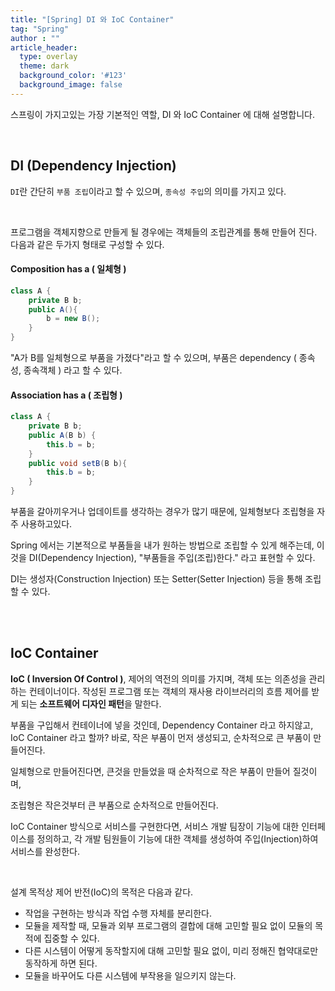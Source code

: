 ```yaml
---
title: "[Spring] DI 와 IoC Container"
tag: "Spring"
author : ""
article_header:
  type: overlay
  theme: dark
  background_color: '#123'
  background_image: false
---
```




스프링이 가지고있는 가장 기본적인 역할, DI 와 IoC Container 에 대해 설명합니다.

<br>

## DI (Dependency Injection)

``DI``란 간단히 ``부품 조립``이라고 할 수 있으며, ``종속성 주입``의 의미를 가지고 있다.

<br>

프로그램을 객체지향으로 만들게 될 경우에는 객체들의 조립관계를 통해 만들어 진다. 다음과 같은 두가지 형태로 구성할 수 있다.

#### Composition has a ( 일체형 )

```java
class A {
	private B b;
	public A(){
		b = new B();
	}
}
```

"A가 B를 일체형으로 부품을 가졌다"라고 할 수 있으며, 부품은 dependency ( 종속성, 종속객체 ) 라고 할 수 있다.

#### Association has a ( 조립형 )

```java
class A {
	private B b;
	public A(B b) {
        this.b = b;
    }
    public void setB(B b){
        this.b = b;
    }
}
```

부품을 갈아끼우거나 업데이트를 생각하는 경우가 많기 때문에, 일체형보다 조립형을 자주 사용하고있다.

Spring 에서는 기본적으로 부품들을 내가 원하는 방법으로 조립할 수 있게 해주는데, 이것을 DI(Dependency Injection), "부품들을 주입(조립)한다." 라고 표현할 수 있다.

DI는 생성자(Construction Injection) 또는 Setter(Setter Injection) 등을 통해 조립할 수 있다.

<br>

<br>

## IoC Container

**IoC ( Inversion Of Control )**, 제어의 역전의 의미를 가지며, 객체 또는 의존성을 관리하는 컨테이너이다. 작성된 프로그램 또는 객체의 재사용 라이브러리의 흐름 제어를 받게 되는 **소프트웨어 디자인 패턴**을 말한다.

부품을 구입해서 컨테이너에 넣을 것인데, Dependency Container 라고 하지않고, IoC Container 라고 할까? 바로, 작은 부품이 먼저 생성되고, 순차적으로 큰 부품이 만들어진다. 

일체형으로 만들어진다면, 큰것을 만들었을 때 순차적으로 작은 부품이 만들어 질것이며,

조립형은 작은것부터 큰 부품으로 순차적으로 만들어진다.



IoC Container 방식으로 서비스를 구현한다면, 서비스 개발 팀장이 기능에 대한 인터페이스를 정의하고, 각 개발 팀원들이 기능에 대한 객체를 생성하여 주입(Injection)하여 서비스를 완성한다.

<br>

설계 목적상 제어 반전(IoC)의 목적은 다음과 같다.

- 작업을 구현하는 방식과 작업 수행 자체를 분리한다.
- 모듈을 제작할 때, 모듈과 외부 프로그램의 결합에 대해 고민할 필요 없이 모듈의 목적에 집중할 수 있다.
- 다른 시스템이 어떻게 동작할지에 대해 고민할 필요 없이, 미리 정해진 협약대로만 동작하게 하면 된다.
- 모듈을 바꾸어도 다른 시스템에 부작용을 일으키지 않는다.



